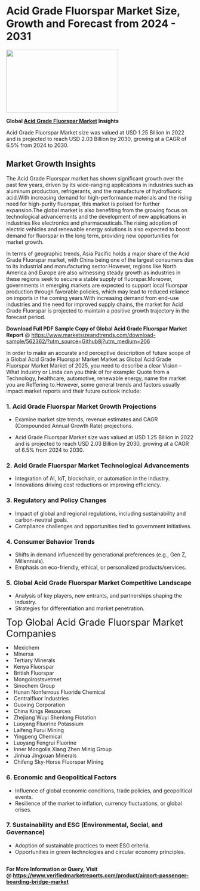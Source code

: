 <H1>Acid Grade Fluorspar Market Size, Growth and Forecast from 2024 - 2031</H1><img class="aligncenter size-medium wp-image-584254" src="https://thirdeyenews.in/wp-content/uploads/2024/09/Global-Market-Research-300x168.jpeg" alt="" width="300" height="168" /><p><strong>Global&nbsp;<a href="https://www.marketsizeandtrends.com/download-sample/562362/?utm_source=Github8j?utm_medium=206">Acid Grade Fluorspar Market</a> Insights</strong></p><p>Acid Grade Fluorspar Market size was valued at USD 1.25 Billion in 2022 and is projected to reach USD 2.03 Billion by 2030, growing at a CAGR of 6.5% from 2024 to 2030.</p><p><h2>Market Growth Insights</h2> <p>The Acid Grade Fluorspar market has shown significant growth over the past few years, driven by its wide-ranging applications in industries such as aluminum production, refrigerants, and the manufacture of hydrofluoric acid.With increasing demand for high-performance materials and the rising need for high-purity fluorspar, this market is poised for further expansion.The global market is also benefiting from the growing focus on technological advancements and the development of new applications in industries like electronics and pharmaceuticals.The rising adoption of electric vehicles and renewable energy solutions is also expected to boost demand for fluorspar in the long term, providing new opportunities for market growth.</p> <p>In terms of geographic trends, Asia Pacific holds a major share of the Acid Grade Fluorspar market, with China being one of the largest consumers due to its industrial and manufacturing sector.However, regions like North America and Europe are also witnessing steady growth as industries in these regions seek to secure a stable supply of fluorspar.Moreover, governments in emerging markets are expected to support local fluorspar production through favorable policies, which may lead to reduced reliance on imports in the coming years.With increasing demand from end-use industries and the need for improved supply chains, the market for Acid Grade Fluorspar is projected to maintain a positive growth trajectory in the forecast period.</p> <p><span class=""><strong>Download Full PDF Sample Copy of Global Acid Grade Fluorspar Market Report</strong> @ <a href="https://www.marketsizeandtrends.com/download-sample/562362/?utm_source=Github8j?utm_medium=206" target="_blank">https://www.marketsizeandtrends.com/download-sample/562362/?utm_source=Github8j?utm_medium=206</a></span></p><p>In order to make an accurate and perceptive description of future scope of a Global&nbsp;Acid Grade Fluorspar Market Market as Global&nbsp;Acid Grade Fluorspar Market Market of 2025, you need to describe a clear Vision &ndash; What Industry or Linda can you think of for example: Quote from a Technology, healthcare, automotive, renewable energy, name the market you are Reffering to.However, some general trends and factors usually impact market reports and their future outlook include:</p><h3>1.&nbsp;<strong>Acid Grade Fluorspar Market Growth Projections</strong></h3><ul><li>Examine market size trends, revenue estimates and CAGR (Compounded Annual Growth Rate) projections.</li><li><p>Acid Grade Fluorspar Market size was valued at USD 1.25 Billion in 2022 and is projected to reach USD 2.03 Billion by 2030, growing at a CAGR of 6.5% from 2024 to 2030.</p></li></ul><h3>2.&nbsp;<strong>Acid Grade Fluorspar Market Technological Advancements</strong></h3><ul><li>Integration of AI, IoT, blockchain, or automation in the industry.</li><li>Innovations driving cost reductions or improving efficiency.</li></ul><h3>3.&nbsp;<strong>Regulatory and Policy Changes</strong></h3><ul><li>Impact of global and regional regulations, including sustainability and carbon-neutral goals.</li><li>Compliance challenges and opportunities tied to government initiatives.</li></ul><h3>4.&nbsp;<strong>Consumer Behavior Trends</strong></h3><ul><li>Shifts in demand influenced by generational preferences (e.g., Gen Z, Millennials).</li><li>Emphasis on eco-friendly, ethical, or personalized products/services.</li></ul><h3>5.&nbsp;<strong>Global Acid Grade Fluorspar Market Competitive Landscape</strong></h3><ul><li>Analysis of key players, new entrants, and partnerships shaping the industry.</li><li>Strategies for differentiation and market penetration.</li></ul><p data-pm-slice="1 1 []"><span style="color: inherit; font-family: inherit; font-size: 25px;">Top Global Acid Grade Fluorspar Market Companies</span></p><div class="" data-test-id=""><p><li>Mexichem</li><li> Minersa</li><li> Tertiary Minerals</li><li> Kenya Fluorspar</li><li> British Fluorspar</li><li> Mongolrostsvetmet</li><li> Sinochem Group</li><li> Hunan Nonferrous Fluoride Chemical</li><li> Centralfluor Industries</li><li> Guoxing Corporation</li><li> China Kings Resources</li><li> Zhejiang Wuyi Shenlong Flotation</li><li> Luoyang Fluorine Potassium</li><li> Laifeng Furui Mining</li><li> Yingpeng Chemical</li><li> Luoyang Fengrui Fluorine</li><li> Inner Mongolia Xiang Zhen Minig Group</li><li> Jinhua Jingxuan Minerals</li><li> Chifeng Sky-Horse Fluorspar Mining</li></p></div><h3>6.&nbsp;<strong>Economic and Geopolitical Factors</strong></h3><ul><li>Influence of global economic conditions, trade policies, and geopolitical events.</li><li>Resilience of the market to inflation, currency fluctuations, or global crises.</li></ul><h3>7.&nbsp;<strong>Sustainability and ESG (Environmental, Social, and Governance)</strong></h3><ul><li>Adoption of sustainable practices to meet ESG criteria.</li><li>Opportunities in green technologies and circular economy principles.</li></ul><h2><strong style="font-size: 14px;">For More Information or Query, Visit @&nbsp;</strong><a style="background-color: #ffffff; font-size: 14px;" href="https://www.marketsizeandtrends.com/report/acid-grade-fluorspar-market/" target="_blank">https://www.verifiedmarketreports.com/product/airport-passenger-boarding-bridge-market</a></h2>